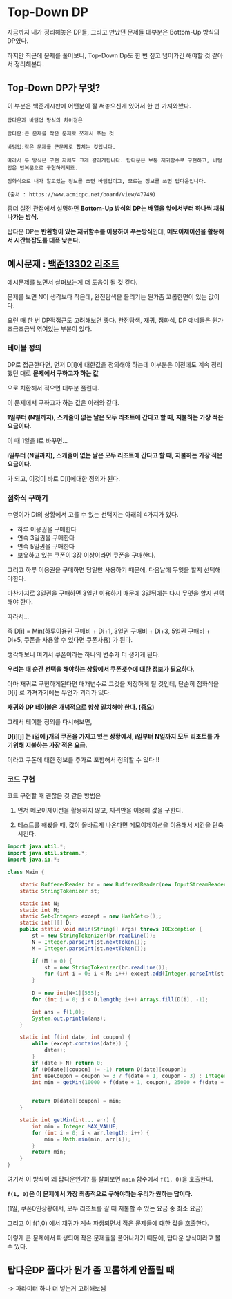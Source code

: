 # Top-Down DP

지금까지 내가 정리해놓은 DP들, 그리고 만났던 문제들 대부분은 Bottom-Up 방식의 DP였다.

하지만 최근에 문제를 풀어보니, Top-Down Dp도 한 번 짚고 넘어가긴 해야할 것 같아서 정리해본다.

## Top-Down DP가 무엇?

이 부분은 백준게시판에 어떤분이 잘 써놓으신게 있어서 한 번 가져와봤다.

```
탑다운과 바텀업 방식의 차이점은

탑다운:큰 문제를 작은 문제로 쪼개서 푸는 것

바텀업:작은 문제를 큰문제로 합치는 것입니다.

따라서 두 방식은 구현 자체도 크게 갈리게됩니다. 탑다운은 보통 재귀함수로 구현하고, 바텀업은 반복문으로 구현하게되죠.

점화식으로 내가 알고있는 정보를 쓰면 바텀업이고, 모르는 정보를 쓰면 탑다운입니다.

(출처 : https://www.acmicpc.net/board/view/47749)
```

좀더 실전 관점에서 설명하면 **Bottom-Up 방식의 DP는 배열을 앞에서부터 하나씩 채워나가는 방식.**

탑다운 DP는 **반환형이 있는 재귀함수를 이용하여 푸는방식**인데, **메모이제이션을 활용해서 시간복잡도를 대폭 낮춘다.** 

## 예시문제 : [백준13302 리조트](https://www.acmicpc.net/problem/13302)

예시문제를 보면서 살펴보는게 더 도움이 될 것 같다.

문제를 보면 N이 생각보다 작은데, 완전탐색을 돌리기는 뭔가좀 꼬롬한면이 있는 값이다.

요런 때 한 번 DP적접근도 고려해보면 좋다. 완전탐색, 재귀, 점화식, DP 얘네들은 뭔가 조금조금씩 엮여있는 부분이 있다.

### 테이블 정의

DP로 접근한다면, 먼저 D[i]에 대한값을 정의해야 하는데 이부분은 이전에도 계속 정리했던 대로 **문제에서 구하고자 하는 값**

으로 치환해서 적으면 대부분 풀린다.

이 문제에서 구하고자 하는 값은 아래와 같다.

**1일부터 (N일까지), 스케줄이 없는 날은 모두 리조트에 간다고 할 때, 지불하는 가장 적은 요금이다.**

이 때 1일을 i로 바꾸면...

**i일부터 (N일까지), 스케줄이 없는 날은 모두 리조트에 간다고 할 때, 지불하는 가장 적은 요금이다.**

가 되고, 이것이 바로 D[i]에대한 정의가 된다.

### 점화식 구하기

수영이가 Di의 상황에서 고를 수 있는 선택지는 아래의 4가지가 있다. 

- 하루 이용권을 구매한다
- 연속 3일권을 구매한다
- 연속 5일권을 구매한다
- 보유하고 있는 쿠폰이 3장 이상이라면 쿠폰을 구매한다.

그리고 하루 이용권을 구매하면 당일만 사용하기 때문에, 다음날에 무엇을 할지 선택해야한다.

마찬가지로 3일권을 구매하면 3일만 이용하기 때문에 3일뒤에는 다시 무엇을 할지 선택해야 한다.

따라서... 

즉 D[i] = Min(하루이용권 구매비 + Di+1, 3일권 구매비 + Di+3, 5일권 구매비 + Di+5, 쿠폰을 사용할 수 있다면 쿠폰사용) 가 된다.

생각해보니 여기서 쿠폰이라는 하나의 변수가 더 생기게 된다.

**우리는 매 순간 선택을 해야하는 상황에서 쿠폰갯수에 대한 정보가 필요하다.**

아마 재귀로 구현하게된다면 매개변수로 그것을 저장하게 될 것인데, 단순히 점화식을 D[i] 로 가져가기에는 무언가 괴리가 있다.

**재귀와 DP 테이블은 개념적으로 항상 일치해야 한다. (중요)** 

그래서 테이블 정의를 다시해보면, 

**D[i][j] 는 i일에 j개의 쿠폰을 가지고 있는 상황에서, i일부터 N일까지 모두 리조트를 가기위해 지불하는 가장 적은 요금.**

이라고 쿠폰에 대한 정보를 추가로 포함해서 정의할 수 있다 !!

### 코드 구현

코드 구현할 때 괜찮은 것 같은 방법은

1. 먼저 메모이제이션을 활용하지 않고, 재귀만을 이용해 값을 구한다.

2. 테스트를 해봤을 때, 값이 올바르게 나온다면 메모이제이션을 이용해서 시간을 단축시킨다.

```java
import java.util.*;
import java.util.stream.*;
import java.io.*;

class Main {

    static BufferedReader br = new BufferedReader(new InputStreamReader(System.in));
    static StringTokenizer st;

    static int N;
    static int M;
    static Set<Integer> except = new HashSet<>();;
    static int[][] D;
    public static void main(String[] args) throws IOException {
        st = new StringTokenizer(br.readLine());
        N = Integer.parseInt(st.nextToken());
        M = Integer.parseInt(st.nextToken());

        if (M != 0) {
            st = new StringTokenizer(br.readLine());
            for (int i = 0; i < M; i++) except.add(Integer.parseInt(st.nextToken()));
        }
        
        D = new int[N+1][555];
        for (int i = 0; i < D.length; i++) Arrays.fill(D[i], -1);

        int ans = f(1,0);
        System.out.println(ans);
    }

    static int f(int date, int coupon) {
        while (except.contains(date)) {
            date++;
        }
        if (date > N) return 0;
        if (D[date][coupon] != -1) return D[date][coupon];
        int useCoupon = coupon >= 3 ? f(date + 1, coupon - 3) : Integer.MAX_VALUE;
        int min = getMin(10000 + f(date + 1, coupon), 25000 + f(date + 3, coupon + 1), 37000 + f(date + 5, coupon + 2), useCoupon);

        
        return D[date][coupon] = min;
    }

    static int getMin(int... arr) {
        int min = Integer.MAX_VALUE;
        for (int i = 0; i < arr.length; i++) {
            min = Math.min(min, arr[i]);
        }
        return min;
    }
}
```

여기서 이 방식이 왜 탑다운인가? 를 살펴보면 `main` 함수에서 `f(1, 0)`을 호출한다.

**`f(1, 0)`은 이 문제에서 가장 최종적으로 구해야하는 우리가 원하는 답이다.**

(1일, 쿠폰0인상황에서, 모두 리조트를 갈 때 지불할 수 있는 요금 중 최소 요금)

그리고 이 f(1,0) 에서 재귀가 계속 파생되면서 작은 문제들에 대한 값을 호출한다.

이렇게 큰 문제에서 파생되어 작은 문제들을 풀어나가기 때문에, 탑다운 방식이라고 볼 수 있다.

## 탑다운DP 풀다가 뭔가 좀 꼬롬하게 안풀릴 때

-> 파라미터 하나 더 넣는거 고려해보셈
